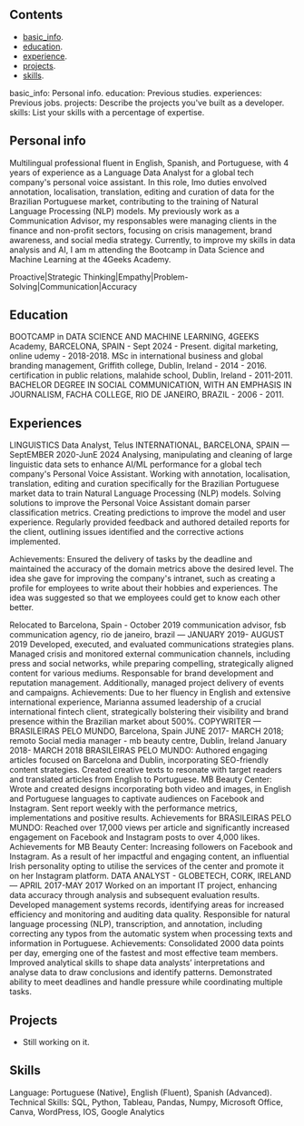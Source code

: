 
 

  
## Contents

- [basic_info](#basic_info).       
- [education](#previousstudies).
- [experience](#Previousjob).
- [projects](#Describetheprojectsyou'vebuiltasadeveloper).
- [skills](#Listyourskillswithapercentageofexpertise).

basic_info: Personal info.
education: Previous studies.
experiences: Previous jobs.
projects: Describe the projects you've built as a developer.
skills: List your skills with a percentage of expertise.


## Personal info

Multilingual professional fluent in English, Spanish, and Portuguese, with 4 years of experience as a Language Data Analyst for a global tech company's personal voice assistant. In this role, Imo duties envolved annotation, localisation, translation, editing and curation of data for the Brazilian Portuguese market, contributing to the training of Natural Language Processing (NLP) models. My previously work as a Communication Advisor, my responsables were managing clients in the finance and non-profit sectors, focusing on crisis management, brand awareness, and social media strategy. Currently, to improve my skills in data analysis and AI, I am m attending the Bootcamp in Data Science and Machine Learning at the 4Geeks Academy. 

Proactive|Strategic Thinking|Empathy|Problem-Solving|Communication|Accuracy  

## Education

BOOTCAMP in DATA SCIENCE AND MACHINE LEARNING, 4GEEKS Academy, BARCELONA, SPAIN - Sept 2024 - Present. 
digital marketing, online udemy - 2018-2018. 
MSc in international business and global branding management, Griffith college, Dublin, Ireland - 2014 - 2016. 
certification in public relations, malahide school, Dublin, Ireland -  2011-2011. 
BACHELOR DEGREE IN SOCIAL COMMUNICATION, WITH AN EMPHASIS IN JOURNALISM, FACHA COLLEGE, RIO DE JANEIRO, BRAZIL - 2006 - 2011. 

## Experiences

LINGUISTICS Data Analyst, Telus INTERNATIONAL, BARCELONA, SPAIN — SeptEMBER 2020-JunE 2024 
Analysing, manipulating and cleaning of large linguistic data sets to enhance AI/ML performance for a global tech company's Personal Voice Assistant. 
Working with annotation, localisation, translation, editing and curation specifically for the Brazilian Portuguese market data to train Natural Language Processing (NLP) models.
Solving solutions to improve the Personal Voice Assistant domain parser classification metrics. Creating predictions to improve the model and user experience. Regularly provided feedback and authored detailed reports for the client, outlining issues identified and the corrective actions implemented.

Achievements: Ensured the delivery of tasks by the deadline and maintained the accuracy of the domain metrics above the desired level. The idea she gave for improving the company's intranet, such as creating a profile for employees to write about their hobbies and experiences. The idea was suggested so that we employees could get to know each other better.  

Relocated to Barcelona, Spain - October 2019
communication advisor, fsb communication agency, rio de janeiro, brazil — JANUARY 2019- AUGUST 2019
Developed, executed, and evaluated communications strategies plans. 
Managed crisis and monitored external communication channels, including press and social networks, while preparing compelling, strategically aligned content for various mediums.
Responsable for brand development and reputation management. Additionally, managed project delivery of events and campaigns. 
Achievements: Due to her fluency in English and extensive international experience, Marianna assumed leadership of a crucial international fintech client, strategically bolstering their visibility and brand presence within the Brazilian market about 500%. 
COPYWRITER — BRASILEIRAS PELO MUNDO, Barcelona, Spain JUNE 2017- MARCH 2018; remoto Social media manager - mb beauty centre, Dublin, Ireland  January 2018- MARCH 2018
BRASILEIRAS PELO MUNDO: Authored engaging articles focused on Barcelona and Dublin, incorporating SEO-friendly content strategies. Created creative texts to resonate with target readers and translated articles from English to Portuguese. 
MB Beauty Center: Wrote and created designs incorporating both video and images, in English and Portuguese languages to captivate audiences on Facebook and Instagram. Sent report weekly with the performance metrics, implementations and positive results. 
Achievements for BRASILEIRAS PELO MUNDO:  Reached over 17,000 views per article and significantly increased engagement on Facebook and Instagram posts to over 4,000 likes. Achievements  for MB Beauty Center: Increasing followers on Facebook and Instagram. As a result of her impactful and engaging content, an influential Irish personality opting to utilise the services of the center and promote it on her Instagram platform.
DATA ANALYST - GLOBETECH, CORK, IRELAND — APRIL 2017-MAY 2017
Worked on an important IT project, enhancing data accuracy through analysis and subsequent evaluation results. Developed management systems records, identifying areas for increased efficiency and monitoring and auditing data quality. 
Responsible for natural language processing (NLP), transcription, and annotation, including correcting any typos from the automatic system when processing texts and information in Portuguese. 
Achievements: Consolidated 2000 data points per day, emerging one of the fastest and most effective team members. Improved analytical skills to shape data analysts’ interpretations and analyse data to draw conclusions and identify patterns. Demonstrated ability to meet deadlines and handle pressure while  coordinating multiple tasks. 


## Projects

- Still working on it.
  
## Skills

Language: Portuguese (Native), English (Fluent), Spanish (Advanced).  Technical Skills: SQL, Python, Tableau, Pandas, Numpy, Microsoft Office, Canva, WordPress, IOS, Google Analytics
